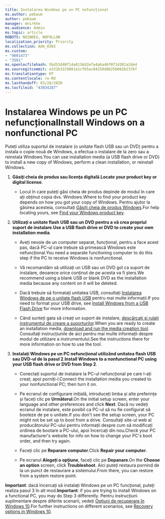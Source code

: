 ```yaml
---
title: Instalarea Windows pe un PC nefuncțional
ms.author: pebaum
author: pebaum
manager: mnirkhe
ms.audience: Admin
ms.topic: article
ROBOTS: NOINDEX, NOFOLLOW
localization_priority: Priority
ms.collection: Adm_O365
ms.custom:
- "9001473"
- "3501"
ms.openlocfilehash: 5bd53d40f14a8116d2efa4a6a4bf0714381a2de4
ms.sourcegitcommit: e332b3229881a1cf65ac84250d88256081b237bf
ms.translationtype: HT
ms.contentlocale: ro-RO
ms.lasthandoff: 03/28/2020
ms.locfileid: "43034287"
---
```

# <a name="install-windows-on-a-nonfunctional-pc"></a><span data-ttu-id="e76ea-102">Instalarea Windows pe un PC nefuncțional</span><span class="sxs-lookup"><span data-stu-id="e76ea-102">Install Windows on a nonfunctional PC</span></span>

<span data-ttu-id="e76ea-103">Puteți utiliza suportul de instalare (o unitate flash USB sau un DVD) pentru a instala o copie nouă de Windows, a efectua o instalare de la zero sau a reinstala Windows.</span><span class="sxs-lookup"><span data-stu-id="e76ea-103">You can use installation media (a USB flash drive or DVD) to install a new copy of Windows, perform a clean installation, or reinstall Windows.</span></span>

1. <span data-ttu-id="e76ea-104">**Găsiți cheia de produs sau licența digitală**.</span><span class="sxs-lookup"><span data-stu-id="e76ea-104">**Locate your product key or digital license**.</span></span>

    - <span data-ttu-id="e76ea-105">Locul în care puteți găsi cheia de produs depinde de modul în care ați obținut copia dvs. Windows.</span><span class="sxs-lookup"><span data-stu-id="e76ea-105">Where to find your product key depends on how you got your copy of Windows.</span></span> <span data-ttu-id="e76ea-106">Pentru ajutor la găsirea acesteia, consultați [Găsiți cheia de produs Windows](https://support.microsoft.com/help/10749/windows-10-find-product-key).</span><span class="sxs-lookup"><span data-stu-id="e76ea-106">For help locating yours, see [Find your Windows product key](https://support.microsoft.com/help/10749/windows-10-find-product-key).</span></span> 

2. <span data-ttu-id="e76ea-107">**Utilizați o unitate flash USB sau un DVD pentru a vă crea propriul suport de instalare**.</span><span class="sxs-lookup"><span data-stu-id="e76ea-107">**Use a USB flash drive or DVD to create your own installation media**.</span></span>

    - <span data-ttu-id="e76ea-108">Aveți nevoie de un computer separat, funcțional, pentru a face acest pas, dacă PC-ul care trebuie să primească Windows este nefuncțional.</span><span class="sxs-lookup"><span data-stu-id="e76ea-108">You need a separate functioning computer to do this step if the PC to receive Windows is nonfunctional.</span></span>

    - <span data-ttu-id="e76ea-109">Vă recomandăm să utilizați un USB sau un DVD gol ca suport de instalare, deoarece orice conținut de pe acesta va fi șters.</span><span class="sxs-lookup"><span data-stu-id="e76ea-109">We recommend using a blank USB or blank DVD as the installation media because any content on it will be deleted.</span></span>

    - <span data-ttu-id="e76ea-110">Dacă trebuie să formatați unitatea USB, consultați [Instalarea Windows de pe o unitate flash USB](https://docs.microsoft.com/windows-hardware/manufacture/desktop/install-windows-from-a-usb-flash-drive) pentru mai multe informații.</span><span class="sxs-lookup"><span data-stu-id="e76ea-110">If you need to format your USB drive, see [Install Windows from a USB Flash Drive](https://docs.microsoft.com/windows-hardware/manufacture/desktop/install-windows-from-a-usb-flash-drive) for more information.</span></span>

    - <span data-ttu-id="e76ea-111">Când sunteți gata să creați un suport de instalare, [descărcați și rulați instrumentul de creare a suporturilor](https://www.microsoft.com/software-download/windows10).</span><span class="sxs-lookup"><span data-stu-id="e76ea-111">When you are ready to create an installation media, [download and run the media creation tool](https://www.microsoft.com/software-download/windows10).</span></span> <span data-ttu-id="e76ea-112">Consultați instrucțiunile de aici pentru mai multe informații despre modul de utilizare a instrumentului.</span><span class="sxs-lookup"><span data-stu-id="e76ea-112">See the instructions there for more information on how to use the tool.</span></span>

3. <span data-ttu-id="e76ea-113">**Instalați Windows pe un PC nefuncțional utilizând unitatea flash USB sau DVD-ul de la pasul 2**.</span><span class="sxs-lookup"><span data-stu-id="e76ea-113">**Install Windows to a nonfunctional PC using your USB flash drive or DVD from Step 2**.</span></span>

    - <span data-ttu-id="e76ea-114">Conectați suportul de instalare la PC-ul nefuncțional pe care l-ați creat; apoi porniți-l.</span><span class="sxs-lookup"><span data-stu-id="e76ea-114">Connect the installation media you created to your nonfunctional PC; then turn it on.</span></span>

    - <span data-ttu-id="e76ea-115">Pe ecranul de configurare inițială, introduceți limba și alte preferințe și faceți clic pe **Următorul**.</span><span class="sxs-lookup"><span data-stu-id="e76ea-115">On the initial setup screen, enter your language and other preferences and click **Next**.</span></span> <span data-ttu-id="e76ea-116">Dacă nu vedeți ecranul de instalare, este posibil ca PC-ul să nu fie configurat să booteze de pe o unitate.</span><span class="sxs-lookup"><span data-stu-id="e76ea-116">If you don't see the setup screen, your PC might not be set up to boot from a drive.</span></span> <span data-ttu-id="e76ea-117">Consultați site-ul web al producătorului PC-ului pentru informații despre cum să modificați ordinea de bootare a PC-ului, apoi încercați din nou.</span><span class="sxs-lookup"><span data-stu-id="e76ea-117">Check your PC manufacturer's website for info on how to change your PC's boot order, and then try again.</span></span>

    - <span data-ttu-id="e76ea-118">Faceți clic pe **Reparare computer**.</span><span class="sxs-lookup"><span data-stu-id="e76ea-118">Click **Repair your computer**.</span></span>

    - <span data-ttu-id="e76ea-119">Pe ecranul **Alegeți o opțiune**, faceți clic pe **Depanare**.</span><span class="sxs-lookup"><span data-stu-id="e76ea-119">On the **Choose an option** screen, click **Troubleshoot**.</span></span> <span data-ttu-id="e76ea-120">Aici puteți restaura pornind de la un punct de restaurare a sistemului.</span><span class="sxs-lookup"><span data-stu-id="e76ea-120">From there, you can restore from a system restore point.</span></span>

<span data-ttu-id="e76ea-121">**Important**: dacă încercați să instalați Windows pe un PC funcțional, puteți realiza pasul 3 în alt mod.</span><span class="sxs-lookup"><span data-stu-id="e76ea-121">**Important**: if you are trying to install Windows on a functional PC, you may do Step 3 differently.</span></span> <span data-ttu-id="e76ea-122">Pentru instrucțiuni suplimentare despre diferite scenarii, vedeți [Opțiuni de recuperare în Windows 10](https://support.microsoft.com/help/12415/windows-10-recovery-options).</span><span class="sxs-lookup"><span data-stu-id="e76ea-122">For further instructions on different scenarios, see [Recovery options in Windows 10](https://support.microsoft.com/help/12415/windows-10-recovery-options).</span></span>
